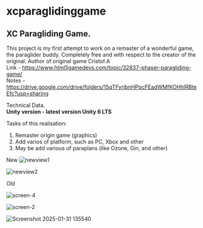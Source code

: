 # xcparaglidinggame
XC Paragliding Game.
------------------------
This project is my first attempt to work on a remaster of a wonderful game, the paraglider buddy. Completely free and with respect to the creator of the original.
Author of original game Cristof.A
<br>
Link - https://www.html5gamedevs.com/topic/32837-phaser-paragliding-game/ 
<br>
Notes - https://drive.google.com/drive/folders/15qTFyrjbnHPpcFEadWMfKOHhlRBteEfc?usp=sharing 

Technical Data.
<br>
**Unity version - latest version Unity 6 LTS**
<br>

Tasks of this realisation:
1. Remaster origin game (graphics)
2. Add varios of platform, such as PC, Xbox and other
3. May be add various of paraplans (like Ozone, Gin, and other)

New
![newview1](https://github.com/user-attachments/assets/f33b18f9-f899-42ba-8041-305166c8cf3e)

![newview2](https://github.com/user-attachments/assets/b50edc74-fdb8-4123-9b94-804e16ab8f5c)

Old
   
![screen-4](https://github.com/user-attachments/assets/50aa01e5-3617-4932-ab01-0100307bab64)

![screen-2](https://github.com/user-attachments/assets/ceff759a-1eca-4ce7-aced-056484c79ee5)

![Screenshot 2025-01-31 135540](https://github.com/user-attachments/assets/1d42d85e-dd08-44a6-964c-99200509c10a)

